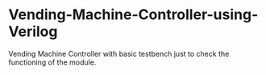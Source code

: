 # Vending-Machine-Controller-using-Verilog
Vending Machine Controller with basic testbench just to check the functioning of the module.
